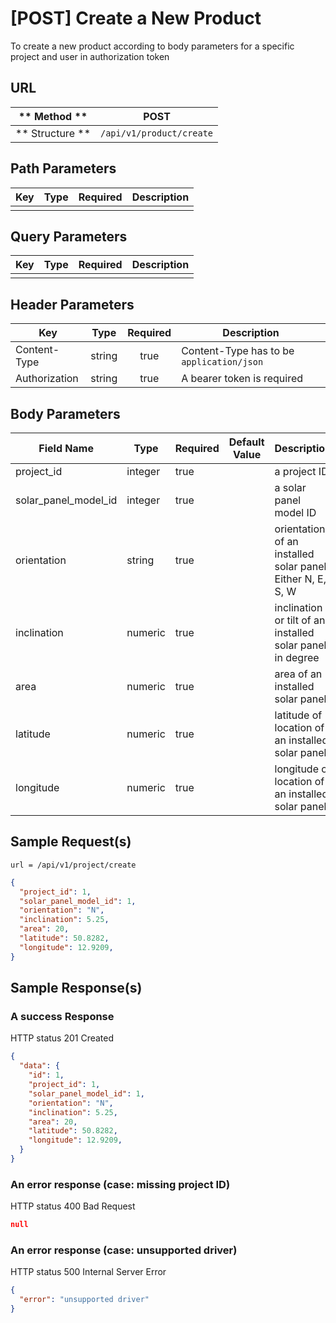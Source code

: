 # [POST] Create a New Product

To create a new product according to body parameters for a specific project and user in authorization token

## URL

| ** Method **    | POST                       | 
| --------------- | -------------------------- | 
| ** Structure ** | `/api/v1/product/create`   |


## Path Parameters

| Key       | Type      | Required     | Description                     |
| --------- | :-------: | :----------: | ------------------------------- |
|           |           |              |                                 |


## Query Parameters

| Key                | Type      | Required  | Description                   |
| ------------------ | :-------: | :-------: | ----------------------------- |
|                    |           |           |                               |


## Header Parameters

| Key                 | Type       | Required  | Description                                 |
| ------------------- | :--------: | :-------: | ------------------------------------------- |
| Content-Type        | string     | true      | Content-Type has to be `application/json`   |
| Authorization       | string     | true      | A bearer token is required                  |


## Body Parameters

| Field Name           | Type     | Required | Default Value   |  Description                                                       |
| -------------------- | -------- | -------- | --------------- | ------------------------------------------------------------------ |
| project_id           | integer  | true     |                 | a project ID
| solar_panel_model_id | integer  | true     |                 | a solar panel model ID
| orientation          | string   | true     |                 | orientation of an installed solar panel Either N, E, S, W  |
| inclination          | numeric  | true     |                 | inclination or tilt of an installed solar panel in degree  |
| area                 | numeric  | true     |                 | area of an installed solar panel                           |
| latitude             | numeric  | true     |                 | latitude of location of an installed solar panel           |
| longitude            | numeric  | true     |                 | longitude of location of an installed solar panel          |

## Sample Request(s) 
```
url = /api/v1/project/create
```
```json
{
  "project_id": 1,
  "solar_panel_model_id": 1,
  "orientation": "N",
  "inclination": 5.25,
  "area": 20,
  "latitude": 50.8282,
  "longitude": 12.9209,
}
```

## Sample Response(s)
### A success Response
HTTP status 201 Created
```json
{
  "data": {
    "id": 1,
    "project_id": 1,
    "solar_panel_model_id": 1,
    "orientation": "N",
    "inclination": 5.25,
    "area": 20,
    "latitude": 50.8282,
    "longitude": 12.9209,
  }
}
```

### An error response (case: missing project ID)
HTTP status 400 Bad Request
```json
null
```

### An error response (case: unsupported driver)
HTTP status 500 Internal Server Error
```json
{
  "error": "unsupported driver"
}
```
